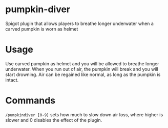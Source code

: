 # pumpkin-diver
Spigot plugin that allows players to breathe longer underwater when a carved pumpkin is worn as helmet

# Usage
Use carved pumpkin as helmet and you will be allowed to breathe longer underwater. When you run out of air, the pumpkin will break and you will start drowning. Air can be regained like normal, as long as the pumpkin is intact.

# Commands
`/pumpkindiver [0-9]` sets how much to slow down air loss, where higher is slower and 0 disables the effect of the plugin.
